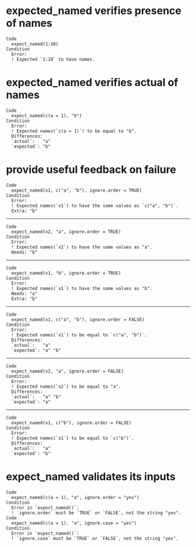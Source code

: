 # expected_named verifies presence of names

    Code
      expect_named(1:10)
    Condition
      Error:
      ! Expected `1:10` to have names.

# expected_named verifies actual of names

    Code
      expect_named(c(a = 1), "b")
    Condition
      Error:
      ! Expected names(`c(a = 1)`) to be equal to "b".
      Differences:
      `actual`:   "a"
      `expected`: "b"

# provide useful feedback on failure

    Code
      expect_named(x1, c("a", "b"), ignore.order = TRUE)
    Condition
      Error:
      ! Expected names(`x1`) to have the same values as `c("a", "b")`.
      Extra: "b"

---

    Code
      expect_named(x2, "a", ignore.order = TRUE)
    Condition
      Error:
      ! Expected names(`x2`) to have the same values as "a".
      Needs: "b"

---

    Code
      expect_named(x1, "b", ignore.order = TRUE)
    Condition
      Error:
      ! Expected names(`x1`) to have the same values as "b".
      Needs: "a"
      Extra: "b"

---

    Code
      expect_named(x1, c("a", "b"), ignore.order = FALSE)
    Condition
      Error:
      ! Expected names(`x1`) to be equal to `c("a", "b")`.
      Differences:
      `actual`:   "a"    
      `expected`: "a" "b"

---

    Code
      expect_named(x2, "a", ignore.order = FALSE)
    Condition
      Error:
      ! Expected names(`x2`) to be equal to "a".
      Differences:
      `actual`:   "a" "b"
      `expected`: "a"    

---

    Code
      expect_named(x1, c("b"), ignore.order = FALSE)
    Condition
      Error:
      ! Expected names(`x1`) to be equal to `c("b")`.
      Differences:
      `actual`:   "a"
      `expected`: "b"

# expect_named validates its inputs

    Code
      expect_named(c(a = 1), "a", ignore.order = "yes")
    Condition
      Error in `expect_named()`:
      ! `ignore.order` must be `TRUE` or `FALSE`, not the string "yes".
    Code
      expect_named(c(a = 1), "a", ignore.case = "yes")
    Condition
      Error in `expect_named()`:
      ! `ignore.case` must be `TRUE` or `FALSE`, not the string "yes".


